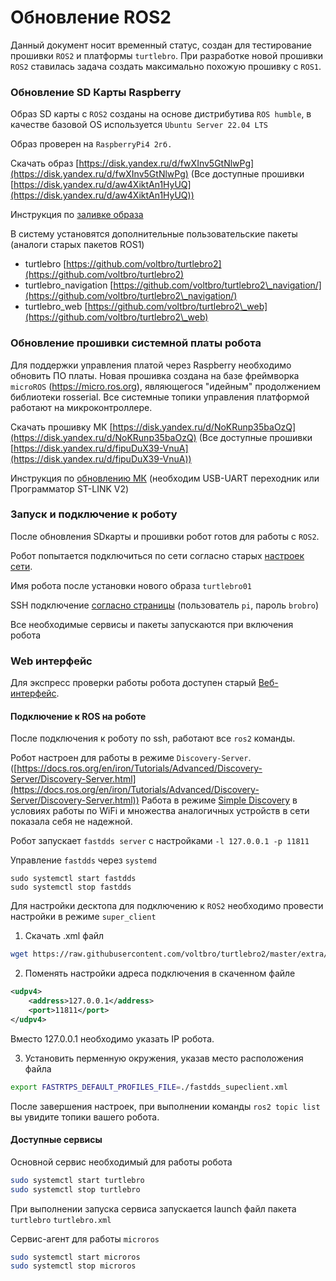 # Обновление ROS2

Данный документ носит временный статус, создан для тестирование прошивки `ROS2` и платформы `turtlebro`. При разработке новой прошивки `ROS2` ставилась задача создать максимально похожую прошивку с `ROS1`.

### Обновление SD Карты Raspberry

Образ SD карты с `ROS2` созданы на основе дистрибутива `ROS humble`, в качестве базовой OS используется `Ubuntu Server 22.04 LTS`

Образ проверен на `RaspberryPi4 2гб.`

Скачать образ [https://disk.yandex.ru/d/fwXInv5GtNlwPg](https://disk.yandex.ru/d/fwXInv5GtNlwPg) (Все доступные прошивки [https://disk.yandex.ru/d/aw4XiktAn1HyUQ](https://disk.yandex.ru/d/aw4XiktAn1HyUQ))

Инструкция по [заливке образа ](obnovlenie-ros2.md#obnovlenie-sd-karty-raspberry)

В систему установятся дополнительные пользовательские пакеты (аналоги старых пакетов ROS1)

* turtlebro [https://github.com/voltbro/turtlebro2](https://github.com/voltbro/turtlebro2)
* turtlebro\_navigation [https://github.com/voltbro/turtlebro2\_navigation/](https://github.com/voltbro/turtlebro2\_navigation/)
* turtlebro\_web [https://github.com/voltbro/turtlebro2\_web](https://github.com/voltbro/turtlebro2\_web)

### Обновление прошивки системной платы робота

Для поддержки управления платой через Raspberry необходимо обновить ПО платы. Новая прошивка создана на базе фреймворка `microROS` (https://micro.ros.org), являющегося "идейным" продолжением библиотеки rosserial. Все системные топики управления платформой работают на микроконтроллере.

Скачать прошивку МК [https://disk.yandex.ru/d/NoKRunp35baOzQ](https://disk.yandex.ru/d/NoKRunp35baOzQ) (Все доступные прошивки [https://disk.yandex.ru/d/fipuDuX39-VnuA](https://disk.yandex.ru/d/fipuDuX39-VnuA))

Инструкция по [обновлению МК](platforma-turtleboard/obnovlenie-mikroprogrammy/) (необходим USB-UART переходник или Программатор ST-LINK V2)

### Запуск и подключение к роботу

После обновления SDкарты и прошивки робот готов для работы с `ROS2`.

Робот попытается подключиться по сети согласно старых [настроек сети](pervoe-vklyuchenie-i-nastroika-robota/networking.md).

Имя робота после установки нового образа `turtlebro01`

SSH подключение [согласно страницы](pervoe-vklyuchenie-i-nastroika-robota/ssh.md)  (пользователь `pi`, пароль `brobro`)

Все необходимые сервисы и пакеты запускаются при включения робота

### Web интерфейс

Для экспресс проверки работы робота доступен старый [Веб-интерфейс](pervoe-vklyuchenie-i-nastroika-robota/web-interfeis.md).

#### Подключение к ROS на роботе

После подключения к роботу по ssh, работают все `ros2` команды.

Робот настроен для работы в режиме `Discovery-Server`. ([https://docs.ros.org/en/iron/Tutorials/Advanced/Discovery-Server/Discovery-Server.html](https://docs.ros.org/en/iron/Tutorials/Advanced/Discovery-Server/Discovery-Server.html)) Работа в режиме  [Simple Discovery](https://fast-dds.docs.eprosima.com/en/v2.1.0/fastdds/discovery/simple.html) в условиях работы по WiFi и множества аналогичных устройств в сети показала себя не надежной.

Робот запускает `fastdds server` с настройками `-l 127.0.0.1 -p 11811`

Управление `fastdds` через `systemd`

```
sudo systemctl start fastdds
sudo systemctl stop fastdds
```

Для настройки десктопа для подключению к `ROS2` необходимо провести настройки в режиме `super_client`

1. Скачать .xml файл

```bash
wget https://raw.githubusercontent.com/voltbro/turtlebro2/master/extra/fastdds_supeclient.xml
```

2. Поменять настройки адреса подключения в скаченном файле

```xml
<udpv4>
	<address>127.0.0.1</address>
	<port>11811</port>
</udpv4>
```

Вместо 127.0.0.1 необходимо указать IP робота.

3. Установить перменную окружения, указав место расположения файла

```bash
export FASTRTPS_DEFAULT_PROFILES_FILE=./fastdds_supeclient.xml
```

После завершения настроек, при выполнении команды `ros2 topic list` вы увидите топики вашего робота.

#### Доступные сервисы

Основной сервис необходимый для работы робота

```bash
sudo systemctl start turtlebro
sudo systemctl stop turtlebro
```

При выполнении запуска сервиса запускается launch файл пакета `turtlebro` `turtlebro.xml`

Сервис-агент для работы `microros`

```bash
sudo systemctl start microros
sudo systemctl stop microros
```
